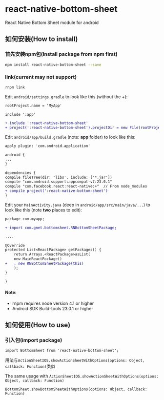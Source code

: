 # react-native-bottom-sheet
React Native Bottom Sheet module for android

## 如何安装(How to install)

### 首先安装npm包(Install package from npm first)

```bash
npm install react-native-bottom-sheet --save
```

### link(current may not support)
```bash
rnpm link
```

Edit `android/settings.gradle` to look like this (without the +):

```diff
rootProject.name = 'MyApp'

include ':app'

+ include ':react-native-bottom-sheet'
+ project(':react-native-bottom-sheet').projectDir = new File(rootProject.projectDir, '../node_modules/react-native-bottom-sheet/android')
```
Edit `android/app/build.gradle` (note: **app** folder) to look like this: 

```diff
apply plugin: 'com.android.application'

android {
...
}

dependencies {
compile fileTree(dir: 'libs', include: ['*.jar'])
compile "com.android.support:appcompat-v7:23.0.1"
compile "com.facebook.react:react-native:+"  // From node_modules
+ compile project(':react-native-bottom-sheet')
}
```

Edit your `MainActivity.java` (deep in `android/app/src/main/java/...`) to look like this (note **two** places to edit):

```diff
package com.myapp;

+ import com.gnet.bottomsheet.RNBottomSheetPackage;

....

@Override
protected List<ReactPackage> getPackages() {
    return Arrays.<ReactPackage>asList(
    new MainReactPackage()
+   , new RNBottomSheetPackage(this)
    );
}

}
```
  
#### Note:
* rnpm requires node version 4.1 or higher
* Android SDK Build-tools 23.0.1 or higher

## 如何使用(How to use)

### 引入包(import package)

```
import BottomSheet from 'react-native-bottom-sheet';
```

用法与``` ActionSheetIOS.showActionSheetWithOptions(options: Object, callback: Function) ```类似

The same usage with ``` ActionSheetIOS.showActionSheetWithOptions(options: Object, callback: Function) ```
```
BottomSheet.showBottomSheetWithOptions(options: Object, callback: Function)
```
